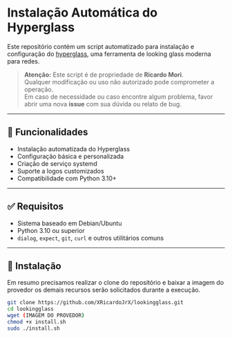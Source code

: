 # Instalação Automática do Hyperglass

Este repositório contém um script automatizado para instalação e configuração do [hyperglass](https://github.com/hyperglass/hyperglass), uma ferramenta de looking glass moderna para redes.

> **Atenção:** Este script é de propriedade de **Ricardo Mori**.  
> Qualquer modificação ou uso não autorizado pode comprometer a operação.  
> Em caso de necessidade ou caso encontre algum problema, favor abrir uma nova **issue** com sua dúvida ou relato de bug.

---

## 🚀 Funcionalidades

- Instalação automatizada do Hyperglass
- Configuração básica e personalizada
- Criação de serviço systemd
- Suporte a logos customizados
- Compatibilidade com Python 3.10+

---

## ✅ Requisitos

- Sistema baseado em Debian/Ubuntu
- Python 3.10 ou superior
- `dialog`, `expect`, `git`, `curl` e outros utilitários comuns

---

## 🔧 Instalação
Em resumo precisamos realizar o clone do repositório e baixar a imagem do provedor os demais recursos serão solicitados durante a execução.

```bash
git clone https://github.com/XRicardoJrX/lookingglass.git
cd lookingglass
wget (IMAGEM DO PROVEDOR)
chmod +x install.sh
sudo ./install.sh
